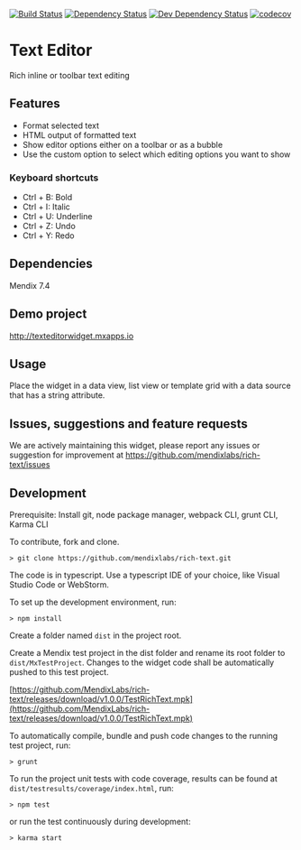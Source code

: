 [![Build Status](https://travis-ci.org/Andries-Smit/text-editor.svg?branch=master)](https://travis-ci.org/Andries-Smit/travis)
[![Dependency Status](https://david-dm.org/Andries-Smit/text-editor.svg)](https://david-dm.org/Andries-Smit/travis)
[![Dev Dependency Status](https://david-dm.org/Andries-Smit/text-editor.svg#info=devDependencies)](https://david-dm.org/Andries-Smit/travis#info=devDependencies)
[![codecov](https://codecov.io/gh/andries-smit/text-editor/branch/master/graph/text-editor.svg)](https://codecov.io/gh/andries-smit/travis)

# Text Editor
Rich inline or toolbar text editing

## Features
* Format selected text
* HTML output of formatted text
* Show editor options either on a toolbar or as a bubble
* Use the custom option to select which editing options you want to show

### Keyboard shortcuts
* Ctrl + B: Bold
* Ctrl + I: Italic
* Ctrl + U: Underline
* Ctrl + Z: Undo
* Ctrl + Y: Redo

## Dependencies
Mendix 7.4

## Demo project
http://texteditorwidget.mxapps.io

## Usage
Place the widget in a data view, list view or template grid with a data source that has a string attribute.

## Issues, suggestions and feature requests
We are actively maintaining this widget, please report any issues or suggestion for improvement at https://github.com/mendixlabs/rich-text/issues

## Development
Prerequisite: Install git, node package manager, webpack CLI, grunt CLI, Karma CLI

To contribute, fork and clone.

    > git clone https://github.com/mendixlabs/rich-text.git

The code is in typescript. Use a typescript IDE of your choice, like Visual Studio Code or WebStorm.

To set up the development environment, run:

    > npm install

Create a folder named `dist` in the project root.

Create a Mendix test project in the dist folder and rename its root folder to `dist/MxTestProject`. Changes to the widget code shall be automatically pushed to this test project.

[https://github.com/MendixLabs/rich-text/releases/download/v1.0.0/TestRichText.mpk](https://github.com/MendixLabs/rich-text/releases/download/v1.0.0/TestRichText.mpk)

To automatically compile, bundle and push code changes to the running test project, run:

    > grunt

To run the project unit tests with code coverage, results can be found at `dist/testresults/coverage/index.html`, run:

    > npm test

or run the test continuously during development:

    > karma start

